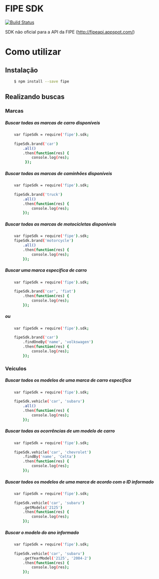 # FIPE SDK

[![Build Status](https://travis-ci.org/giorgiolucca/fipe.svg?branch=master)](https://travis-ci.org/giorgiolucca/fipe)

SDK não oficial para a API da FIPE (http://fipeapi.appspot.com/)

# Como utilizar

## Instalação

```sh
    $ npm install --save fipe
```

## Realizando buscas

### Marcas

##### Buscar todas as marcas de carro disponíveis

```sh
    var fipeSdk = require('fipe').sdk;
    
    fipeSdk.brand('car')
        .all()
        .then(function(res) { 
            console.log(res); 
         });     
```

##### Buscar todas as marcas de caminhões disponíveis

```sh
    var fipeSdk = require('fipe').sdk;
    
    fipeSdk.brand('truck')
        .all()
        .then(function(res) { 
            console.log(res); 
        });
```

##### Buscar todas as marcas de motocicletas disponíveis

```sh
    var fipeSdk = require('fipe').sdk;
    fipeSdk.brand('motorcycle')
        .all()
        .then(function(res) { 
            console.log(res); 
        });
```

##### Buscar uma marca específica de carro

```sh
    var fipeSdk = require('fipe').sdk;
    
    fipeSdk.brand('car', 'fiat')
        .then(function(res) { 
            console.log(res); 
        });
```
##### ou 

```sh
    var fipeSdk = require('fipe').sdk;
    
    fipeSdk.brand('car')
        .findOneBy('name', 'volkswagen')
        .then(function(res) { 
            console.log(res); 
        });
```

### Veículos

##### Buscar todos os modelos de uma marca de carro específica

```sh
    var fipeSdk = require('fipe').sdk;
    
    fipeSdk.vehicle('car', 'subaru')
        .all()
        .then(function(res) { 
            console.log(res); 
        });
```

##### Buscar todas as ocorrências de um modelo de carro 

```sh
    var fipeSdk = require('fipe').sdk;
    
    fipeSdk.vehicle('car', 'chevrolet')
        .findBy('name', 'Celta')
        .then(function(res) { 
            console.log(res); 
        });    
```

##### Buscar todos os modelos de uma marca de acordo com o ID informado

```sh
    var fipeSdk = require('fipe').sdk;
    
    fipeSdk.vehicle('car', 'subaru')
        .getModels('2125')
        .then(function(res) { 
            console.log(res); 
        });
```

##### Buscar o modelo do ano informado

```sh
    var fipeSdk = require('fipe').sdk;
    
    fipeSdk.vehicle('car', 'subaru')
        .getYearModel('2125', '2004-2')
        .then(function(res) { 
            console.log(res); 
        });
```